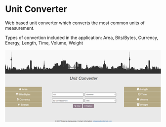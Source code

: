 # Unit Converter

Web based unit converter which converts the most common units of measurement. 

Types of convertion included in the application:
	Area, Bits/Bytes, Currency, Energy, Length, Time, Volume, Weight
 
![alt text](Resources/Screenshots/home_page.png "Home Page")